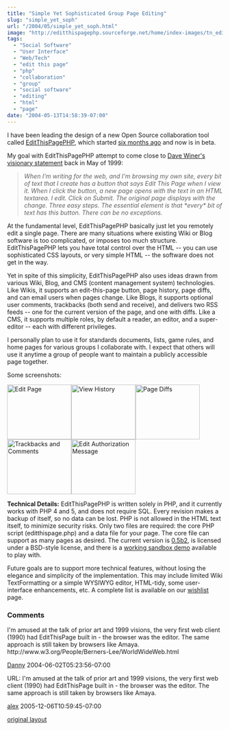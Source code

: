 ```yaml
---
title: "Simple Yet Sophisticated Group Page Editing"
slug: "simple_yet_soph"
url: "/2004/05/simple_yet_soph.html"
image: "http://editthispagephp.sourceforge.net/home/index-images/tn_editpage.png"
tags:
  - "Social Software"
  - "User Interface"
  - "Web/Tech"
  - "edit this page"
  - "php"
  - "collaboration"
  - "group"
  - "social software"
  - "editing"
  - "html"
  - "page"
date: "2004-05-13T14:58:39-07:00"
---
```

<p>I have been leading the design of a new Open Source collaboration tool called <a href="http://editthispagephp.sourceforge.net/home/index.php">EditThisPagePHP<a>, which started <a href="/2003/12/editthispagephp.html">six months ago</a> and now is in beta.</p>
<p>My goal with EditThisPagePHP attempt to come close to <a href="http://www.scripting.com/">Dave Winer's</a> <a href="http://davenet.scripting.com/discuss/msgReader$641?mode=topic">visionary statement</a> back in May of 1999:</p>
<blockquote><i>When I'm writing for the web, and I'm browsing my own site, every bit of text that I create has a button that says Edit This Page when I view it. When I click the button, a new page opens with the text in an HTML textarea. I edit. Click on Submit. The original page displays with the change. Three easy steps. The essential element is that *every* bit of text has this button. There can be no exceptions.</i></blockquote>
<p>At the fundamental level, EditThisPagePHP basically just let you remotely edit a single page. There are many situations where existing Wiki or Blog software is too complicated, or imposes too much structure. EditThisPagePHP lets you have total control over the HTML -- you can use sophisticated CSS layouts, or very simple HTML -- the software does not get in the way.</p>
<p>Yet in spite of this simplicity, EditThisPagePHP also uses ideas drawn from various Wiki, Blog, and CMS (content management system) technologies. Like Wikis, it supports an edit-this-page button, page history, page diffs, and can email users when pages change. Like Blogs, it supports optional user comments, trackbacks (both send and receive), and delivers two RSS feeds -- one for the current version of the page, and one with diffs. Like a CMS, it supports multiple roles, by default a reader, an editor, and a super-editor -- each with different privileges.</p>
<p>I personally plan to use it for standards documents, lists, game rules, and home pages for various groups I collaborate with. I expect that others will use it anytime a group of people want to maintain a publicly accessible page together.</p>
<p>Some screenshots:</p>
<p><a href="http://editthispagephp.sourceforge.net/home/index-images/editpage.png" title="Edit Page"><img src="http://editthispagephp.sourceforge.net/home/index-images/tn_editpage.png" border="0" width="150" height="128" alt="Edit Page" /></a><a href="http://editthispagephp.sourceforge.net/home/index-images/history.png" title="View History"><img src="http://editthispagephp.sourceforge.net/home/index-images/tn_history.png" border="0" width="150" height="128" alt="View History" /></a><a href="http://editthispagephp.sourceforge.net/home/index-images/diffs.png" title="Page Diffs"><img src="http://editthispagephp.sourceforge.net/home/index-images/tn_diffs.png" border="0" width="150" height="128" alt="Page Diffs" /></a><a href="http://editthispagephp.sourceforge.net/home/index-images/trackbacks_comments.png" title="Trackbacks and Comments"><img src="http://editthispagephp.sourceforge.net/home/index-images/tn_trackbacks_comments.png" border="0" width="150" height="128" alt="Trackbacks and Comments" /></a><a href="http://editthispagephp.sourceforge.net/home/index-images/auth_msg.png" title="Edit Authorization Message"><img src="http://editthispagephp.sourceforge.net/home/index-images/tn_auth_msg.png" border="0" width="150" height="128" alt="Edit Authorization Message" /></a></p>
<p><b>Technical Details:</b> EditThisPagePHP is written solely in PHP, and it currently works with PHP 4 and 5, and does not require SQL. Every revision makes a backup of itself, so no data can be lost. PHP is not allowed in the HTML text itself, to minimize security risks. Only two files are required: the core PHP script (editthispage.php) and a data file for your page. The core file can support as many pages as desired. The current version is <a href="http://prdownloads.sourceforge.net/editthispagephp/editthispage-0.5b2.zip?download">0.5b2</a>, is licensed under a BSD-style license, and there is a <a href="http://editthispagephp.sourceforge.net/demo_05b2/index.php">working sandbox demo</a> available to play with.</p>
<p>Future goals are to support more technical features, without losing the elegance and simplicity of the implementation. This may include limited Wiki TextFormatting or a simple WYSIWYG editor, HTML-tidy, some user-interface enhancements, etc. A complete list is available on our <a href="http://editthispagephp.sourceforge.net/home/wishlist.php">wishlist</a> page.</p>
<footer><h3>Comments</h3>
<div class="u-comment h-cite">
<p class="p-content p-name">I'm amused at the talk of prior art and 1999 visions, the very first web client (1990) had EditThisPage built in - the browser was the editor. The same approach is still taken by browsers like Amaya.
http://www.w3.org/People/Berners-Lee/WorldWideWeb.html
</p>
<a class="u-author h-card" href="http://dannyayers.com">Danny</a>
<time class="dt-published" datetime="2004-06-02T05:23:56-07:00">2004-06-02T05:23:56-07:00</time>
</div>
<div class="u-comment h-cite">
<p class="p-content p-name">URL:
I'm amused at the talk of prior art and 1999 visions, the very first web client (1990) had EditThisPage built in - the browser was the editor. The same approach is still taken by browsers like Amaya.
</p>
<a class="u-author h-card" href="#">alex</a>
<time class="dt-published" datetime="2005-12-06T10:59:45-07:00">2005-12-06T10:59:45-07:00</time>
</div>
</footer>
<p class="previous"><a href="/previous/2004/05/simple_yet_soph.html" rel="syndication nofollow" class="u-syndication" >original layout</a></p>
